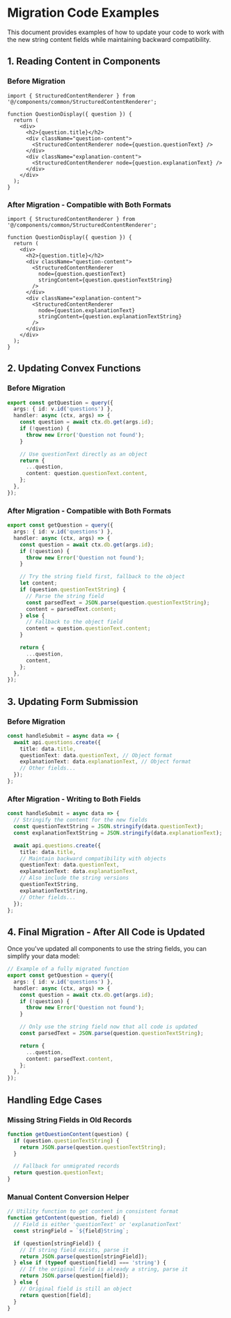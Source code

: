 # Migration Code Examples

This document provides examples of how to update your code to work with the new
string content fields while maintaining backward compatibility.

## 1. Reading Content in Components

### Before Migration

```tsx
import { StructuredContentRenderer } from '@/components/common/StructuredContentRenderer';

function QuestionDisplay({ question }) {
  return (
    <div>
      <h2>{question.title}</h2>
      <div className="question-content">
        <StructuredContentRenderer node={question.questionText} />
      </div>
      <div className="explanation-content">
        <StructuredContentRenderer node={question.explanationText} />
      </div>
    </div>
  );
}
```

### After Migration - Compatible with Both Formats

```tsx
import { StructuredContentRenderer } from '@/components/common/StructuredContentRenderer';

function QuestionDisplay({ question }) {
  return (
    <div>
      <h2>{question.title}</h2>
      <div className="question-content">
        <StructuredContentRenderer
          node={question.questionText}
          stringContent={question.questionTextString}
        />
      </div>
      <div className="explanation-content">
        <StructuredContentRenderer
          node={question.explanationText}
          stringContent={question.explanationTextString}
        />
      </div>
    </div>
  );
}
```

## 2. Updating Convex Functions

### Before Migration

```typescript
export const getQuestion = query({
  args: { id: v.id('questions') },
  handler: async (ctx, args) => {
    const question = await ctx.db.get(args.id);
    if (!question) {
      throw new Error('Question not found');
    }

    // Use questionText directly as an object
    return {
      ...question,
      content: question.questionText.content,
    };
  },
});
```

### After Migration - Compatible with Both Formats

```typescript
export const getQuestion = query({
  args: { id: v.id('questions') },
  handler: async (ctx, args) => {
    const question = await ctx.db.get(args.id);
    if (!question) {
      throw new Error('Question not found');
    }

    // Try the string field first, fallback to the object
    let content;
    if (question.questionTextString) {
      // Parse the string field
      const parsedText = JSON.parse(question.questionTextString);
      content = parsedText.content;
    } else {
      // Fallback to the object field
      content = question.questionText.content;
    }

    return {
      ...question,
      content,
    };
  },
});
```

## 3. Updating Form Submission

### Before Migration

```typescript
const handleSubmit = async data => {
  await api.questions.create({
    title: data.title,
    questionText: data.questionText, // Object format
    explanationText: data.explanationText, // Object format
    // Other fields...
  });
};
```

### After Migration - Writing to Both Fields

```typescript
const handleSubmit = async data => {
  // Stringify the content for the new fields
  const questionTextString = JSON.stringify(data.questionText);
  const explanationTextString = JSON.stringify(data.explanationText);

  await api.questions.create({
    title: data.title,
    // Maintain backward compatibility with objects
    questionText: data.questionText,
    explanationText: data.explanationText,
    // Also include the string versions
    questionTextString,
    explanationTextString,
    // Other fields...
  });
};
```

## 4. Final Migration - After All Code is Updated

Once you've updated all components to use the string fields, you can simplify
your data model:

```typescript
// Example of a fully migrated function
export const getQuestion = query({
  args: { id: v.id('questions') },
  handler: async (ctx, args) => {
    const question = await ctx.db.get(args.id);
    if (!question) {
      throw new Error('Question not found');
    }

    // Only use the string field now that all code is updated
    const parsedText = JSON.parse(question.questionTextString);

    return {
      ...question,
      content: parsedText.content,
    };
  },
});
```

## Handling Edge Cases

### Missing String Fields in Old Records

```typescript
function getQuestionContent(question) {
  if (question.questionTextString) {
    return JSON.parse(question.questionTextString);
  }

  // Fallback for unmigrated records
  return question.questionText;
}
```

### Manual Content Conversion Helper

```typescript
// Utility function to get content in consistent format
function getContent(question, field) {
  // Field is either 'questionText' or 'explanationText'
  const stringField = `${field}String`;

  if (question[stringField]) {
    // If string field exists, parse it
    return JSON.parse(question[stringField]);
  } else if (typeof question[field] === 'string') {
    // If the original field is already a string, parse it
    return JSON.parse(question[field]);
  } else {
    // Original field is still an object
    return question[field];
  }
}
```
